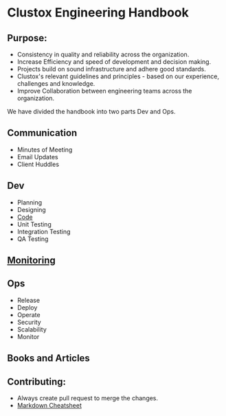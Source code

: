 # Clustox Engineering Handbook

## Purpose:

* Consistency in quality and reliability across the organization.  
* Increase Efficiency and speed of development and decision making.  
* Projects build on sound infrastructure and adhere good standards.
* Clustox's relevant guidelines and principles - based on our experience, challenges and knowledge. 
* Improve Collaboration between engineering teams across the organization. 

We have divided the handbook into two parts Dev and Ops.

## Communication
  * Minutes of Meeting
  * Email Updates
  * Client Huddles
## Dev
   * Planning 
   * Designing
   * [Code](https://github.com/Clustox/handbook/blob/main/dev/code/index.md)
   * Unit Testing
   * Integration Testing 
   * QA Testing
## [Monitoring](/Monitoring/index.md)
## Ops
   * Release
   * Deploy
   * Operate
   * Security
   * Scalability
   * Monitor


## Books and Articles







## Contributing:
* Always create pull request to merge the changes. 
* [Markdown Cheatsheet](https://github.com/tchapi/markdown-cheatsheet)
